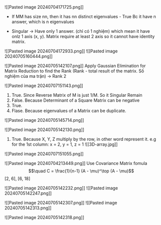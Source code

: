 ![[Pasted image 20240704171725.png]]
+ If MM has size nn, then it has nn distinct eigenvalues - True
	Bc it have n answer, which is n eigenvalues

+ Singular -> Have only 1 answer. (chỉ có 1 nghiệm) which mean it have onlz 1 axis (x, y). Matrix require at least 2 axis so it cannot have identity matrix. 

![[Pasted image 20240704172933.png]]
![[Pasted image 20240705160444.png]]

![[Pasted image 20240705142107.png]]
Apply Gaussian Elimination for Matrix Reduction to find the Rank (Rank - total result of the matrix. Số nghiệm của ma trận)
-> Rank 2


![[Pasted image 20240707151143.png]]
1) True. Since Reverse Matrix of M is just 1/M. So it Singular Remain
2) False. Because Determinant of a Square Matrix can be negative
3) True. 
4) Flase. Because eigenvalues of a Matrix can be duplicate.

![[Pasted image 20240705145714.png]]

![[Pasted image 20240705142130.png]]
1) True. Because X, Y, Z multiply by the row, in other word represent it. 
	e.g for the 1st column: x = 2, y = 1, z = 1
	![[3D-array.jpg]]


![[Pasted image 20240707151055.png]]


![[Pasted image 20240704213449.png]]
Use Covariance Matrix fomula
$$\quad C = \frac{1}{n-1} (A - \mu)^\top (A - \mu)$$
[2, 6],  [6, 18]


![[Pasted image 20240705142232.png]]
![[Pasted image 20240705142247.png]]

![[Pasted image 20240705142307.png]]
![[Pasted image 20240705142313.png]]

![[Pasted image 20240705142318.png]]
